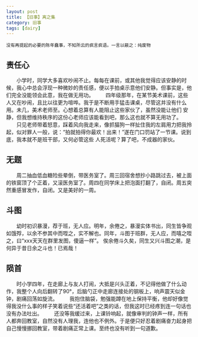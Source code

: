 ```yaml
---
layout: post
title: 【旧事】离之集
category: 旧事
tags: [dairy]
---
```



```
没有再提起的必要的陈年蠢事，不知所云的疯言疯语。一言以蔽之：纯废物
```




## 责任心
　　小学时，同学大多喜欢吵闹不止。每每在课前，或其他我觉得应该安静的时候，我心中总会浮现一种微妙的责任感，便以手拍桌示意他们安静。但事实是，他们完全没能领会此意，我在做无用功。
　　四年级那年，在某节美术课前，这些人又在吵闹，且比以往更为喧哗。我于是不断用手猛击课桌，尽管这并没有什么用。未几，美术老师至。心想着总算有人能阻止这些家伙了，虽然没能让他们
安静，但我想维持秩序的这份心老师应该能看到吧，那么这也就不算无用功了。
　　只见老师带着怒意，踩着风向我走来，像抓猫狗一样扯住我的左肩用力把我拎起，似对罪人一般，说：“拍就拍得你最欢！出来！”遂在门口罚站了一节课。说到底，我本就不是班干部，又何必管这些
人死活呢？算了吧，不成器的家伙。

## 无题
　　周二抽血低血糖险些晕倒，带医务室了。周三回宿舍想抄小路跳过去，被上面的铁窗顶了个正着，又滚医务室了。周四在同学床上把泡面打翻了，自闭。周五突然重感冒发作，自闭。又是美好的一周。
## 斗图
　　幼时初识暴漫，荐于班，无人应。明年，余倦之，暴漫实体书出，同生皆争观如饿殍，以余不参其中而咥之，实不解也。同年，斗图于班群，无人应，而嘻之咥之，曰“xxx天天在群里发图，傻逼一样”。
俟余倦斗久矣，同生又兴斗图之潮，是何异于昔日余之斗也！已焉哉！
## 陨首
　　时小学四年，在走廊上与友人打闹，大抵是兴头正着，不记得他做了什么动作，我整个人向后翻转了90°，后脑勺正中走廊连接处的钢板上，响声震天似金钟，剧痛回荡如旋流。
　　我抱住脑袋，勉强能蹲在地上保持平衡，他却好像觉得我没什么事的样子笑着说些“还活着吧”之类的话，但我这时已经疼到连一句话也没有办法吐出。
　　还没等我缓过来，上课铃响起，就像审判的钟声一样，所有人都奔回教室，自然没有人理我，连他也不例外。于是便只好忍着剧痛奋力起身把自己慢慢挪回教室，带着剧痛正常上课。至终也没有听到一句道歉。

